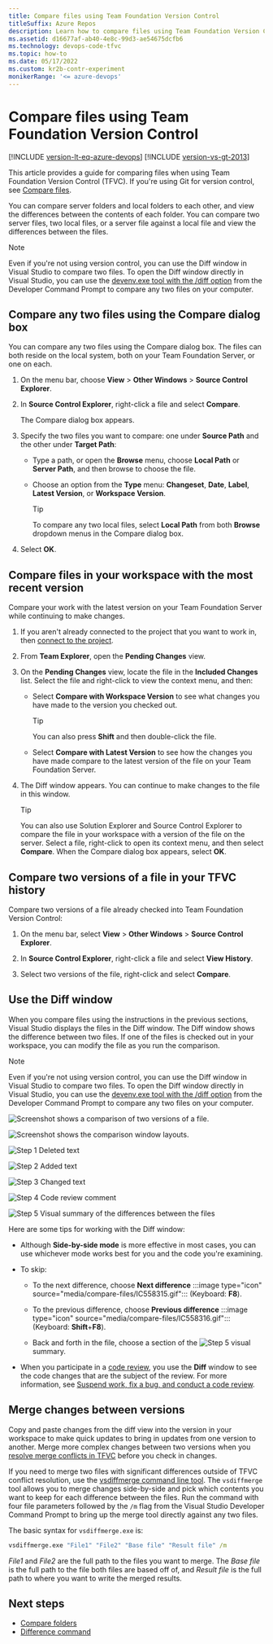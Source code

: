 ```yaml
---
title: Compare files using Team Foundation Version Control
titleSuffix: Azure Repos
description: Learn how to compare files using Team Foundation Version Control. You can compare server folders and local folders and view the differences.
ms.assetid: d16677af-ab40-4e8c-99d3-ae54675dcfb6
ms.technology: devops-code-tfvc
ms.topic: how-to
ms.date: 05/17/2022
ms.custom: kr2b-contr-experiment
monikerRange: '<= azure-devops'
---
```


# Compare files using Team Foundation Version Control

[!INCLUDE [version-lt-eq-azure-devops](../../includes/version-lt-eq-azure-devops.md)]
[!INCLUDE [version-vs-gt-2013](../../includes/version-vs-gt-2013.md)]

This article provides a guide for comparing files when using Team Foundation Version Control (TFVC). If you're using Git for version control, see [Compare files](../../repos/git/review-history.md#compare-files).  

You can compare server folders and local folders to each other, and view the differences between the contents of each folder. You can compare two server files, two local files, or a server file against a local file and view the differences between the files.

> [!NOTE]
> Even if you're not using version control, you can use the Diff window in Visual Studio to compare two files. To open the Diff window directly in Visual Studio, you can use the [devenv.exe tool with the /diff option](/visualstudio/ide/reference/diff) from the Developer Command Prompt to compare any two files on your computer.

## Compare any two files using the Compare dialog box

You can compare any two files using the Compare dialog box. The files can both reside on the local system, both on your Team Foundation Server, or one on each.

1. On the menu bar, choose **View** > **Other Windows** > **Source Control Explorer**.

2. In **Source Control Explorer**, right-click a file and select **Compare**.

   The Compare dialog box appears.

3. Specify the two files you want to compare: one under **Source Path** and the other under **Target Path**:

   - Type a path, or open the **Browse** menu, choose **Local Path** or **Server Path**, and then browse to choose the file.
   - Choose an option from the **Type** menu: **Changeset**, **Date**, **Label**, **Latest Version**, or **Workspace Version**.

     > [!TIP]
     > To compare any two local files, select **Local Path** from both **Browse** dropdown menus in the Compare dialog box.

4. Select **OK**.

## Compare files in your workspace with the most recent version

Compare your work with the latest version on your Team Foundation Server while continuing to make changes.

1. If you aren't already connected to the project that you want to work in, then [connect to the project](../../organizations/projects/connect-to-projects.md).

2. From **Team Explorer**, open the **Pending Changes** view.

3. On the **Pending Changes** view, locate the file in the **Included Changes** list. Select the file and right-click to view the context menu, and then:

   - Select **Compare with Workspace Version** to see what changes you have made to the version you checked out.

     > [!TIP]
     >  You can also press **Shift** and then double-click the file.

   - Select **Compare with Latest Version** to see how the changes you have made compare to the latest version of the file on your Team Foundation Server.

4. The Diff window appears. You can continue to make changes to the file in this window.

   > [!TIP]
   >  You can also use Solution Explorer and Source Control Explorer to compare the file in your workspace with a version of the file on the server. Select a file, right-click to open its context menu, and then select **Compare**. When the Compare dialog box appears, select **OK**.

## Compare two versions of a file in your TFVC history

Compare two versions of a file already checked into Team Foundation Version Control:

1. On the menu bar, select **View** > **Other Windows** > **Source Control Explorer**.

2. In **Source Control Explorer**, right-click a file and select **View History**.

3. Select two versions of the file, right-click and select **Compare**.

## Use the Diff window

When you compare files using the instructions in the previous sections, Visual Studio displays the files in the Diff window. The Diff window shows the difference between two files. If one of the files is checked out in your workspace, you can modify the file as you run the comparison.

> [!NOTE]
> Even if you're not using version control, you can use the Diff window in Visual Studio to compare two files. To open the Diff window directly in Visual Studio, you can use the [devenv.exe tool with the /diff option](/visualstudio/ide/reference/diff) from the Developer Command Prompt to compare any two files on your computer.

![Screenshot shows a comparison of two versions of a file.](media/compare-files/IC558594.png)

![Screenshot shows the comparison window layouts.](media/compare-files/IC556152.png)

![Step 1](media/compare-files/IC756627.png) Deleted text

![Step 2](media/compare-files/IC646325.png) Added text

![Step 3](media/compare-files/IC646326.png) Changed text

![Step 4](media/compare-files/IC646327.png) Code review comment

![Step 5](media/compare-files/IC646328.png) Visual summary of the differences between the files

Here are some tips for working with the Diff window:

- Although **Side-by-side mode** is more effective in most cases, you can use whichever mode works best for you and the code you're examining.

- To skip:

  - To the next difference, choose **Next difference** :::image type="icon" source="media/compare-files/IC558315.gif"::: (Keyboard: **F8**).

  - To the previous difference, choose **Previous difference** :::image type="icon" source="media/compare-files/IC558316.gif"::: (Keyboard: **Shift**+**F8**).

  - Back and forth in the file, choose a section of the ![Step 5](media/compare-files/IC646328.png) visual summary.

- When you participate in a [code review](day-life-alm-developer-suspend-work-fix-bug-conduct-code-review.md), you use the **Diff** window to see the code changes that are the subject of the review. For more information, see [Suspend work, fix a bug, and conduct a code review](day-life-alm-developer-suspend-work-fix-bug-conduct-code-review.md).

## Merge changes between versions

Copy and paste changes from the diff view into the version in your workspace to make quick updates to bring in updates from one version to another.
Merge more complex changes between two versions when you [resolve merge conflicts in TFVC](resolve-team-foundation-version-control-conflicts.md) before you check in changes.

If you need to merge two files with significant differences outside of TFVC conflict resolution, use the [vsdiffmerge command line tool](https://roadtoalm.com/2013/10/22/use-visual-studio-as-your-diff-and-merging-tool-for-local-files).
The `vsdiffmerge` tool allows you to merge changes side-by-side and pick which contents you want to keep for each difference between the files.
Run the command with four file parameters followed by the `/m` flag from the Visual Studio Developer Command Prompt to bring up the merge tool directly against any two files.

The basic syntax for `vsdiffmerge.exe` is:

```cmd
vsdiffmerge.exe "File1" "File2" "Base file" "Result file" /m
```

*File1* and *File2* are the full path to the files you want to merge.
The *Base file* is the full path to the file both files are based off of, and *Result file* is the full path to where you want to write the merged results.

## Next steps

- [Compare folders](compare-folders.md)
- [Difference command](difference-command.md) 
